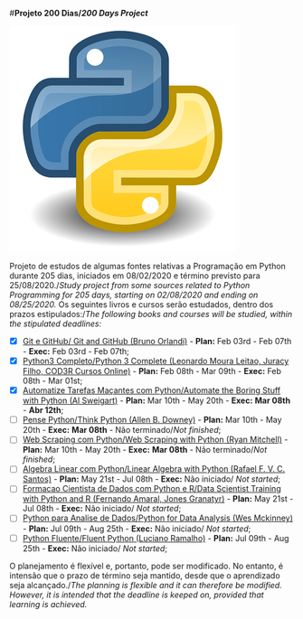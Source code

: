 
#__Projeto 200 Dias/*200 Days Project*__

 ![Logo do Python](./python.png)

Projeto de estudos de algumas fontes relativas a Programação em Python durante 205 dias, iniciados em 08/02/2020 e término previsto para 25/08/2020./*Study project from some sources related to Python Programming for 205 days, starting on 02/08/2020 and ending on 08/25/2020.*
Os seguintes livros e cursos serão estudados, dentro dos prazos estipulados:/*The following books and courses will be studied, within the stipulated deadlines:*

- [x] [Git e GitHub/ Git and GitHub (Bruno Orlandi)](https://www.udemy.com/course/git-e-github/) - **Plan:** Feb 03rd - Feb 07th - **Exec:** Feb 03rd - Feb 07th;
- [x] [Python3 Completo/Python 3 Complete (Leonardo Moura Leitao, Juracy Filho, COD3R Cursos Online)](https://www.udemy.com/course/curso-python-3-completo/) - **Plan:** Feb 08th - Mar 09th - **Exec:** Feb 08th - Mar 01st;
- [x] [Automatize Tarefas Maçantes com Python/Automate the Boring Stuff with Python (Al Sweigart)](https://www.amazon.com.br/Automatize-Tarefas-Ma%C3%A7antes-com-Python/dp/8575224468/ref=sr_1_1?__mk_pt_BR=%C3%85M%C3%85%C5%BD%C3%95%C3%91&crid=19QVL8OSA36C3&keywords=automatize+tarefas+ma%C3%A7antes+com+python&qid=1585601737&sprefix=Automatize+Tarefas+Ma%C3%A7antes+com+Python%2Caps%2C819&sr=8-1) - **Plan:** Mar 10th - May 20th - **Exec:** **Mar 08th** - **Abr 12th**;
- [ ] [Pense Python/Think Python (Allen B. Downey)](https://penseallen.github.io/PensePython2e/) - **Plan:** Mar 10th - May 20th - **Exec:** **Mar 08th** - Não terminado/*Not finished*;
- [ ] [Web Scraping com Python/Web Scraping with Python (Ryan Mitchell)](https://www.amazon.com.br/Web-Scraping-Com-Python-Coletando/dp/8575227300/ref=sr_1_1?__mk_pt_BR=%C3%85M%C3%85%C5%BD%C3%95%C3%91&crid=32LP5574YPO03&keywords=web+scraping+com+python&qid=1585601329&sprefix=Web+Scraping+%2Caps%2C331&sr=8-1) - **Plan:** Mar 10th - May 20th - **Exec:** **Mar 08th** - Não terminado/*Not finished*;
- [ ] [Algebra Linear com Python/Linear Algebra with Python (Rafael F. V. C. Santos)](https://www.udemy.com/course/algebra-linear-com-python/) - **Plan:** May 21st - Jul 08th - **Exec:** Não iniciado/ *Not started*;
- [ ] [Formacao Cientista de Dados com Python e R/Data Scientist Training with Python and R (Fernando Amaral, Jones Granatyr)](https://www.udemy.com/course/cientista-de-dados/) - **Plan:** May 21st - Jul 08th - **Exec:** Não iniciado/ *Not started*;
- [ ] [Python para Analise de Dados/Python for Data Analysis (Wes Mckinney)](https://www.amazon.com.br/Python-Para-An%C3%A1lise-Dados-Tratamento/dp/8575226479/ref=sr_1_1?__mk_pt_BR=%C3%85M%C3%85%C5%BD%C3%95%C3%91&keywords=Python+para+Analise+de+Dados&qid=1585602423&sr=8-1) - **Plan:** Jul 09th - Aug 25th - **Exec:** Não iniciado/ *Not started*;
- [ ] [Python Fluente/Fluent Python (Luciano Ramalho)](https://www.amazon.com.br/Python-Fluente-Programa%C3%A7%C3%A3o-Concisa-Eficaz/dp/857522462X/ref=sr_1_1?__mk_pt_BR=%C3%85M%C3%85%C5%BD%C3%95%C3%91&keywords=Python+Fluente&qid=1585603589&sr=8-1) - **Plan:** Jul 09th - Aug 25th - **Exec:** Não iniciado/ *Not started*;

O planejamento é flexível e, portanto, pode ser modificado. No entanto, é intensão que o prazo de término seja mantido, desde que o aprendizado seja alcançado./*The planning is flexible and it can therefore be modified. However, it is intended that the deadline is keeped on, provided that learning is achieved.*